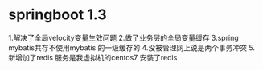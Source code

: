 # springboot 1.3
1.解决了全局velocity变量生效问题
2.做了业务层的全局变量缓存
3.spring mybatis共存不使用mybatis 的一级缓存的
4.没被管理网上说是两个事务冲突
5.新增加了redis 服务是我虚拟机的centos7 安装了redis

